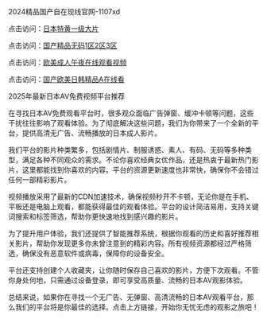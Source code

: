 2024精品国产自在现线官网-1107xd

点击访问：<a href="https://heiliaoxqkkct.pages.dev/">日本特黄一级大片</a>

点击访问：<a href="https://heiliaowt0d7p.pages.dev/">国产精品无码1区2区3区</a>

点击访问：<a href="https://heiliaoxwd5i8.pages.dev/">欧美成人午夜在线观看视频</a>

点击访问：<a href="https://heiliaoa6s9v.pages.dev/">国产欧美日韩精品A在线看</a>

2025年最新日本AV免费视频平台推荐

在寻找日本AV免费观看平台时，很多观众面临广告弹窗、缓冲卡顿等问题，这些干扰往往影响了观看体验。为了彻底解决这些问题，我们为你带来了一个全新的平台，提供高清无广告、流畅播放的日本成人影片。

我们平台的影片种类繁多，包括剧情片、制服诱惑、素人、有码、无码等多种类型，满足各种不同观众的需求。不论你喜欢经典女优作品，还是热衷于最新热门影片，这里都能找到你喜欢的内容。平台的资源更新速度也非常快，确保你不会错过任何一部精彩影片。

视频播放采用了最新的CDN加速技术，确保视频秒开不卡顿，无论你是在手机、平板还是电脑上观看，都能获得最佳的观看体验。平台的设计简洁易用，支持关键词搜索和标签筛选，帮助你更快速地找到感兴趣的影片。

为了提升用户体验，我们还提供了智能推荐系统，根据你观看的历史和喜好推荐相关影片，帮助你发现更多你未曾注意到的精彩内容。所有视频资源都经过严格筛选，确保没有恶意软件或病毒，保障你的设备安全。

平台还支持创建个人收藏夹，让你随时保存自己喜欢的影片，方便下次观看。不管你身处何地，只需通过设备登录，即可享受高质量、流畅的日本AV观影体验。

总结来说，如果你在寻找一个无广告、无弹窗、高清流畅的日本AV观看平台，那么我们的平台将是你最佳的选择。点击上方链接，开始你无忧无虑的观影之旅吧！

<span style="display:none;">[Canonical link](https://github.com/xda9547/riben151 )</span>
